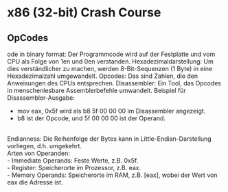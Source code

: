 # x86 (32-bit) Crash Course

## OpCodes

ode in binary format: Der Programmcode wird auf der Festplatte und vom CPU als Folge von 1en und 0en verstanden.
Hexadezimaldarstellung: Um dies verständlicher zu machen, werden 8-Bit-Sequenzen (1 Byte) in eine Hexadezimalzahl umgewandelt.
Opcodes: Das sind Zahlen, die den Anweisungen des CPUs entsprechen.
Disassembler: Ein Tool, das Opcodes in menschenlesbare Assemblerbefehle umwandelt.
Beispiel für Disassembler-Ausgabe:
<br>
- mov eax, 0x5f wird als b8 5f 00 00 00 im Disassembler angezeigt. <br>
- b8 ist der Opcode, und 5f 00 00 00 ist der Operand.
<br>
Endianness: Die Reihenfolge der Bytes kann in Little-Endian-Darstellung vorliegen, d.h. umgekehrt.
<br>
Arten von Operanden:
<br>
- Immediate Operands: Feste Werte, z.B. 0x5f. <br>
- Register: Speicherorte im Prozessor, z.B. eax. <br>
- Memory Operands: Speicherorte im RAM, z.B. [eax], wobei der Wert von eax die Adresse ist.
